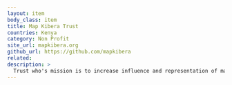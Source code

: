 ```yaml
---
layout: item
body_class: item
title: Map Kibera Trust
countries: Kenya
category: Non Profit
site_url: mapkibera.org
github_url: https://github.com/mapkibera
related: 
description: >
  Trust who's mission is to increase influence and representation of marginalized communities through the creative use of digital tools for action.
---
```

